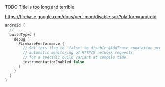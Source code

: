

TODO Title is too long and terrible 


https://firebase.google.com/docs/perf-mon/disable-sdk?platform=android


```groovy
android {
  // ...
  buildTypes {
    debug {
      FirebasePerformance {
        // Set this flag to 'false' to disable @AddTrace annotation processing and
        // automatic monitoring of HTTP/S network requests
        // for a specific build variant at compile time.
        instrumentationEnabled false
      }
    }
  }
}
```
